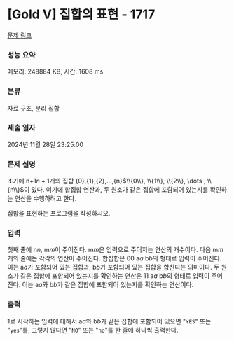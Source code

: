 # \[Gold V] 집합의 표현 - 1717

[문제 링크](https://www.acmicpc.net/problem/1717)

### 성능 요약

메모리: 248884 KB, 시간: 1608 ms

### 분류

자료 구조, 분리 집합

### 제출 일자

2024년 11월 28일 23:25:00

### 문제 설명

초기에 n+1$n+1$개의 집합 {0},{1},{2},…,{n}$\\{0\\}, \\{1\\}, \\{2\\}, \dots , \\{n\\}$이 있다. 여기에 합집합 연산과, 두 원소가 같은 집합에 포함되어 있는지를 확인하는 연산을 수행하려고 한다.

집합을 표현하는 프로그램을 작성하시오.

### 입력

첫째 줄에 n$n$, m$m$이 주어진다. m$m$은 입력으로 주어지는 연산의 개수이다. 다음 m$m$개의 줄에는 각각의 연산이 주어진다. 합집합은 0$0$ a$a$ b$b$의 형태로 입력이 주어진다. 이는 a$a$가 포함되어 있는 집합과, b$b$가 포함되어 있는 집합을 합친다는 의미이다. 두 원소가 같은 집합에 포함되어 있는지를 확인하는 연산은 1$1$ a$a$ b$b$의 형태로 입력이 주어진다. 이는 a$a$와 b$b$가 같은 집합에 포함되어 있는지를 확인하는 연산이다.

### 출력

1로 시작하는 입력에 대해서 a$a$와 b$b$가 같은 집합에 포함되어 있으면 "`YES`" 또는 "`yes`"를, 그렇지 않다면 "`NO`" 또는 "`no`"를 한 줄에 하나씩 출력한다.
